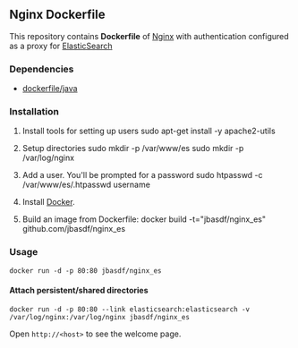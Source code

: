 ## Nginx Dockerfile


This repository contains **Dockerfile** of [Nginx](http://nginx.org/) with authentication
configured as a proxy for [ElasticSearch](http://www.elasticsearch.org/)


### Dependencies

* [dockerfile/java](http://dockerfile.github.io/#/java)


### Installation

1. Install tools for setting up users
  sudo apt-get install -y apache2-utils

2. Setup directories
  sudo mkdir -p /var/www/es
  sudo mkdir -p /var/log/nginx

3. Add a user. You'll be prompted for a password
  sudo htpasswd -c /var/www/es/.htpasswd username

4. Install [Docker](https://www.docker.io/).

5. Build an image from Dockerfile:
  docker build -t="jbasdf/nginx_es" github.com/jbasdf/nginx_es


### Usage

    docker run -d -p 80:80 jbasdf/nginx_es

#### Attach persistent/shared directories

    docker run -d -p 80:80 --link elasticsearch:elasticsearch -v /var/log/nginx:/var/log/nginx jbasdf/nginx_es


Open `http://<host>` to see the welcome page.


